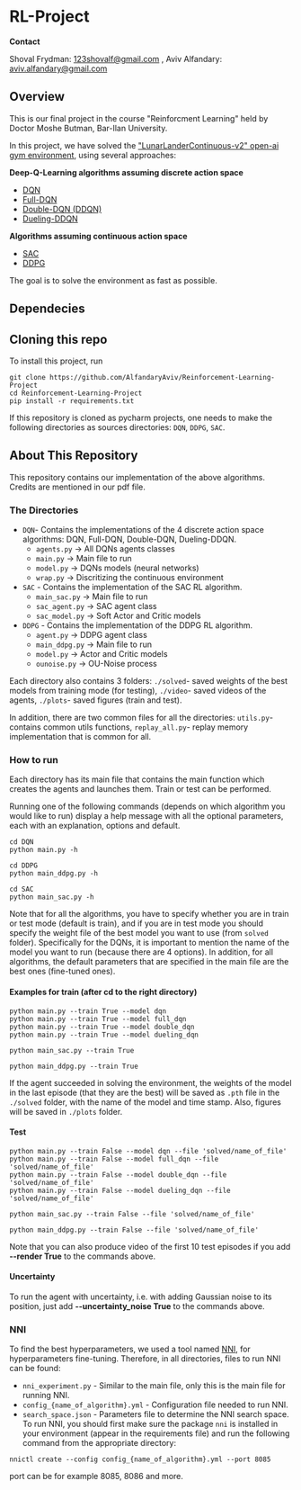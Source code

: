 # RL-Project

**Contact**

Shoval Frydman: 123shovalf@gmail.com , Aviv Alfandary: aviv.alfandary@gmail.com

## Overview

This is our final project in the course "Reinforcment Learning" held by Doctor Moshe Butman, Bar-Ilan University.

In this project, we have solved the ["LunarLanderContinuous-v2" open-ai gym environment](https://gym.openai.com/envs/LunarLanderContinuous-v2/), using several approaches: 

**Deep-Q-Learning algorithms assuming discrete action space**
- [DQN](https://arxiv.org/abs/1312.5602)
- [Full-DQN](https://web.stanford.edu/class/psych209/Readings/MnihEtAlHassibis15NatureControlDeepRL.pdf)
- [Double-DQN (DDQN)](https://arxiv.org/abs/1509.06461)
- [Dueling-DDQN](https://arxiv.org/abs/1511.06581)

**Algorithms assuming continuous action space**
- [SAC](https://arxiv.org/abs/1812.05905)
- [DDPG](https://arxiv.org/abs/1509.02971)

The goal is to solve the environment as fast as possible.

## Dependecies

## Cloning this repo
To install this project, run
```
git clone https://github.com/AlfandaryAviv/Reinforcement-Learning-Project
cd Reinforcement-Learning-Project
pip install -r requirements.txt
```

If this repository is cloned as pycharm projects, one needs to make the following directories as sources directories: `DQN`, `DDPG`, `SAC`.

## About This Repository

This repository contains our implementation of the above algorithms. Credits are mentioned in our pdf file.

### The Directories
- `DQN`- Contains the implementations of the 4 discrete action space algorithms: DQN, Full-DQN, Double-DQN, Dueling-DDQN.
  - `agents.py` -> All DQNs agents classes
  - `main.py` -> Main file to run
  - `model.py` -> DQNs models (neural networks)
  - `wrap.py` -> Discritizing the continuous environment
- `SAC` - Contains the implementation of the SAC RL algorithm.
  - `main_sac.py` -> Main file to run
  - `sac_agent.py` -> SAC agent class
  - `sac_model.py` -> Soft Actor and Critic models
- `DDPG` - Contains the implementation of the DDPG RL algorithm.
  - `agent.py` -> DDPG agent class
  - `main_ddpg.py` -> Main file to run
  - `model.py` -> Actor and Critic models
  - `ounoise.py` -> OU-Noise process

Each directory also contains 3 folders: `./solved`- saved weights of the best models from training mode (for testing), `./video`- saved videos of the agents, `./plots`- saved figures (train and test).

In addition, there are two common files for all the directories: `utils.py`- contains common utils functions, `replay_all.py`- replay memory implementation that is common for all.

### How to run
Each directory has its main file that contains the main function which creates the agents and launches them. Train or test can be performed.

Running one of the following commands (depends on which algorithm you would like to run) display a help message with all the optional parameters, each with an explanation, options and default.
```
cd DQN
python main.py -h
```
```
cd DDPG
python main_ddpg.py -h
```
```
cd SAC
python main_sac.py -h
```
Note that for all the algorithms, you have to specify whether you are in train or test mode (default is train), and if you are in test mode you should specify the weight file of the best model you want to use (from `solved` folder). Specifically for the DQNs, it is important to mention the name of the model you want to run (because there are 4 options). In addition, for all algorithms, the default parameters that are specified in the main file are the best ones (fine-tuned ones).

#### Examples for train (after cd to the right directory)
```
python main.py --train True --model dqn
python main.py --train True --model full_dqn
python main.py --train True --model double_dqn
python main.py --train True --model dueling_dqn
```
```
python main_sac.py --train True
```
```
python main_ddpg.py --train True 
```
If the agent succeeded in solving the environment, the weights of the model in the last episode (that they are the best) will be saved as `.pth` file in the `./solved` folder, with the name of the model and time stamp. Also, figures will be saved in `./plots` folder.

#### Test
```
python main.py --train False --model dqn --file 'solved/name_of_file'
python main.py --train False --model full_dqn --file 'solved/name_of_file'
python main.py --train False --model double_dqn --file 'solved/name_of_file'
python main.py --train False --model dueling_dqn --file 'solved/name_of_file'
```
```
python main_sac.py --train False --file 'solved/name_of_file'
```
```
python main_ddpg.py --train False --file 'solved/name_of_file'
```
Note that you can also produce video of the first 10 test episodes if you add **--render True** to the commands above.

#### Uncertainty
To run the agent with uncertainty, i.e. with adding Gaussian noise to its position, just add **--uncertainty_noise True** to the commands above.

### NNI
To find the best hyperparameters, we used a tool named [NNI](https://github.com/Microsoft/nni), for hyperparameters fine-tuning. Therefore, in all directories, files to run NNI can be found:
- `nni_experiment.py` - Similar to the main file, only this is the main file for running NNI.
- `config_{name_of_algorithm}.yml` - Configuration file needed to run NNI.
- `search_space.json` - Parameters file to determine the NNI search space.
To run NNI, you should first make sure the package `nni` is installed in your environment (appear in the requirements file) and run the following command from the appropriate directory:
```
nnictl create --config config_{name_of_algorithm}.yml --port 8085
```
port can be for example 8085, 8086 and more.

